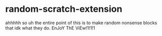 # random-scratch-extension
ahhhhh
so uh the entire point of this is to make random nonsense blocks that idk what they do. EnJoY ThE ViEw!1!1!1
